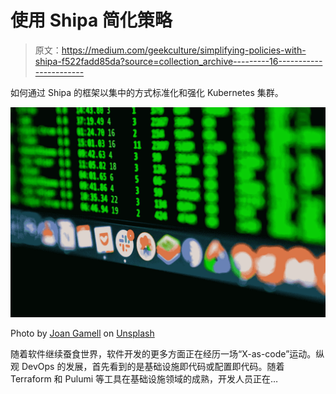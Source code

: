 # 使用 Shipa 简化策略

> 原文：<https://medium.com/geekculture/simplifying-policies-with-shipa-f522fadd85da?source=collection_archive---------16----------------------->

如何通过 Shipa 的框架以集中的方式标准化和强化 Kubernetes 集群。

![](img/bac5e4a7e04aaa28888a6a664a562361.png)

Photo by [Joan Gamell](https://unsplash.com/@gamell?utm_source=unsplash&utm_medium=referral&utm_content=creditCopyText) on [Unsplash](https://unsplash.com/@gamell?utm_source=unsplash&utm_medium=referral&utm_content=creditCopyText)

随着软件继续蚕食世界，软件开发的更多方面正在经历一场“X-as-code”运动。纵观 DevOps 的发展，首先看到的是基础设施即代码或配置即代码。随着 Terraform 和 Pulumi 等工具在基础设施领域的成熟，开发人员正在…